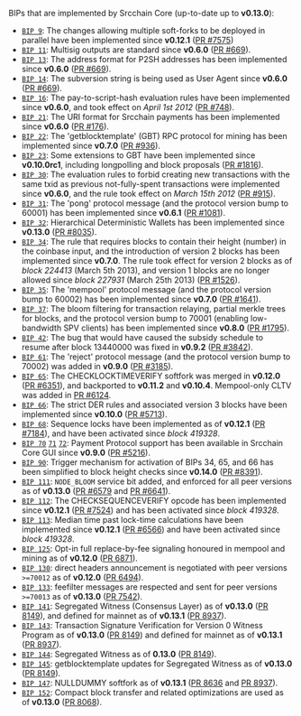 BIPs that are implemented by Srcchain Core (up-to-date up to **v0.13.0**):

* [`BIP 9`](https://github.com/srcchain/bips/blob/master/bip-0009.mediawiki): The changes allowing multiple soft-forks to be deployed in parallel have been implemented since **v0.12.1**  ([PR #7575](https://github.com/srcchain/srcchain/pull/7575))
* [`BIP 11`](https://github.com/srcchain/bips/blob/master/bip-0011.mediawiki): Multisig outputs are standard since **v0.6.0** ([PR #669](https://github.com/srcchain/srcchain/pull/669)).
* [`BIP 13`](https://github.com/srcchain/bips/blob/master/bip-0013.mediawiki): The address format for P2SH addresses has been implemented since **v0.6.0** ([PR #669](https://github.com/srcchain/srcchain/pull/669)).
* [`BIP 14`](https://github.com/srcchain/bips/blob/master/bip-0014.mediawiki): The subversion string is being used as User Agent since **v0.6.0** ([PR #669](https://github.com/srcchain/srcchain/pull/669)).
* [`BIP 16`](https://github.com/srcchain/bips/blob/master/bip-0016.mediawiki): The pay-to-script-hash evaluation rules have been implemented since **v0.6.0**, and took effect on *April 1st 2012* ([PR #748](https://github.com/srcchain/srcchain/pull/748)).
* [`BIP 21`](https://github.com/srcchain/bips/blob/master/bip-0021.mediawiki): The URI format for Srcchain payments has been implemented since **v0.6.0** ([PR #176](https://github.com/srcchain/srcchain/pull/176)).
* [`BIP 22`](https://github.com/srcchain/bips/blob/master/bip-0022.mediawiki): The 'getblocktemplate' (GBT) RPC protocol for mining has been implemented since **v0.7.0** ([PR #936](https://github.com/srcchain/srcchain/pull/936)).
* [`BIP 23`](https://github.com/srcchain/bips/blob/master/bip-0023.mediawiki): Some extensions to GBT have been implemented since **v0.10.0rc1**, including longpolling and block proposals ([PR #1816](https://github.com/srcchain/srcchain/pull/1816)).
* [`BIP 30`](https://github.com/srcchain/bips/blob/master/bip-0030.mediawiki): The evaluation rules to forbid creating new transactions with the same txid as previous not-fully-spent transactions were implemented since **v0.6.0**, and the rule took effect on *March 15th 2012* ([PR #915](https://github.com/srcchain/srcchain/pull/915)).
* [`BIP 31`](https://github.com/srcchain/bips/blob/master/bip-0031.mediawiki): The 'pong' protocol message (and the protocol version bump to 60001) has been implemented since **v0.6.1** ([PR #1081](https://github.com/srcchain/srcchain/pull/1081)).
* [`BIP 32`](https://github.com/srcchain/bips/blob/master/bip-0032.mediawiki): Hierarchical Deterministic Wallets has been implemented since **v0.13.0** ([PR #8035](https://github.com/srcchain/srcchain/pull/8035)).
* [`BIP 34`](https://github.com/srcchain/bips/blob/master/bip-0034.mediawiki): The rule that requires blocks to contain their height (number) in the coinbase input, and the introduction of version 2 blocks has been implemented since **v0.7.0**. The rule took effect for version 2 blocks as of *block 224413* (March 5th 2013), and version 1 blocks are no longer allowed since *block 227931* (March 25th 2013) ([PR #1526](https://github.com/srcchain/srcchain/pull/1526)).
* [`BIP 35`](https://github.com/srcchain/bips/blob/master/bip-0035.mediawiki): The 'mempool' protocol message (and the protocol version bump to 60002) has been implemented since **v0.7.0** ([PR #1641](https://github.com/srcchain/srcchain/pull/1641)).
* [`BIP 37`](https://github.com/srcchain/bips/blob/master/bip-0037.mediawiki): The bloom filtering for transaction relaying, partial merkle trees for blocks, and the protocol version bump to 70001 (enabling low-bandwidth SPV clients) has been implemented since **v0.8.0** ([PR #1795](https://github.com/srcchain/srcchain/pull/1795)).
* [`BIP 42`](https://github.com/srcchain/bips/blob/master/bip-0042.mediawiki): The bug that would have caused the subsidy schedule to resume after block 13440000 was fixed in **v0.9.2** ([PR #3842](https://github.com/srcchain/srcchain/pull/3842)).
* [`BIP 61`](https://github.com/srcchain/bips/blob/master/bip-0061.mediawiki): The 'reject' protocol message (and the protocol version bump to 70002) was added in **v0.9.0** ([PR #3185](https://github.com/srcchain/srcchain/pull/3185)).
* [`BIP 65`](https://github.com/srcchain/bips/blob/master/bip-0065.mediawiki): The CHECKLOCKTIMEVERIFY softfork was merged in **v0.12.0** ([PR #6351](https://github.com/srcchain/srcchain/pull/6351)), and backported to **v0.11.2** and **v0.10.4**. Mempool-only CLTV was added in [PR #6124](https://github.com/srcchain/srcchain/pull/6124).
* [`BIP 66`](https://github.com/srcchain/bips/blob/master/bip-0066.mediawiki): The strict DER rules and associated version 3 blocks have been implemented since **v0.10.0** ([PR #5713](https://github.com/srcchain/srcchain/pull/5713)).
* [`BIP 68`](https://github.com/srcchain/bips/blob/master/bip-0068.mediawiki): Sequence locks have been implemented as of **v0.12.1**  ([PR #7184](https://github.com/srcchain/srcchain/pull/7184)), and have been activated since *block 419328*.
* [`BIP 70`](https://github.com/srcchain/bips/blob/master/bip-0070.mediawiki) [`71`](https://github.com/srcchain/bips/blob/master/bip-0071.mediawiki) [`72`](https://github.com/srcchain/bips/blob/master/bip-0072.mediawiki): Payment Protocol support has been available in Srcchain Core GUI since **v0.9.0** ([PR #5216](https://github.com/srcchain/srcchain/pull/5216)).
* [`BIP 90`](https://github.com/srcchain/bips/blob/master/bip-0090.mediawiki): Trigger mechanism for activation of BIPs 34, 65, and 66 has been simplified to block height checks since **v0.14.0** ([PR #8391](https://github.com/srcchain/srcchain/pull/8391)).
* [`BIP 111`](https://github.com/srcchain/bips/blob/master/bip-0111.mediawiki): `NODE_BLOOM` service bit added, and enforced for all peer versions as of **v0.13.0** ([PR #6579](https://github.com/srcchain/srcchain/pull/6579) and [PR #6641](https://github.com/srcchain/srcchain/pull/6641)).
* [`BIP 112`](https://github.com/srcchain/bips/blob/master/bip-0112.mediawiki): The CHECKSEQUENCEVERIFY opcode has been implemented since **v0.12.1** ([PR #7524](https://github.com/srcchain/srcchain/pull/7524)) and has been activated since *block 419328*.
* [`BIP 113`](https://github.com/srcchain/bips/blob/master/bip-0113.mediawiki): Median time past lock-time calculations have been implemented since **v0.12.1** ([PR #6566](https://github.com/srcchain/srcchain/pull/6566)) and have been activated since *block 419328*.
* [`BIP 125`](https://github.com/srcchain/bips/blob/master/bip-0125.mediawiki): Opt-in full replace-by-fee signaling honoured in mempool and mining as of **v0.12.0** ([PR 6871](https://github.com/srcchain/srcchain/pull/6871)).
* [`BIP 130`](https://github.com/srcchain/bips/blob/master/bip-0130.mediawiki): direct headers announcement is negotiated with peer versions `>=70012` as of **v0.12.0** ([PR 6494](https://github.com/srcchain/srcchain/pull/6494)).
* [`BIP 133`](https://github.com/srcchain/bips/blob/master/bip-0133.mediawiki): feefilter messages are respected and sent for peer versions `>=70013` as of **v0.13.0** ([PR 7542](https://github.com/srcchain/srcchain/pull/7542)).
* [`BIP 141`](https://github.com/srcchain/bips/blob/master/bip-0141.mediawiki): Segregated Witness (Consensus Layer) as of **v0.13.0** ([PR 8149](https://github.com/srcchain/srcchain/pull/8149)), and defined for mainnet as of **v0.13.1** ([PR 8937](https://github.com/srcchain/srcchain/pull/8937)).
* [`BIP 143`](https://github.com/srcchain/bips/blob/master/bip-0143.mediawiki): Transaction Signature Verification for Version 0 Witness Program as of **v0.13.0** ([PR 8149](https://github.com/srcchain/srcchain/pull/8149)) and defined for mainnet as of **v0.13.1** ([PR 8937](https://github.com/srcchain/srcchain/pull/8937)).
* [`BIP 144`](https://github.com/srcchain/bips/blob/master/bip-0144.mediawiki): Segregated Witness as of **0.13.0** ([PR 8149](https://github.com/srcchain/srcchain/pull/8149)).
* [`BIP 145`](https://github.com/srcchain/bips/blob/master/bip-0145.mediawiki): getblocktemplate updates for Segregated Witness as of **v0.13.0** ([PR 8149](https://github.com/srcchain/srcchain/pull/8149)).
* [`BIP 147`](https://github.com/srcchain/bips/blob/master/bip-0147.mediawiki): NULLDUMMY softfork as of **v0.13.1** ([PR 8636](https://github.com/srcchain/srcchain/pull/8636) and [PR 8937](https://github.com/srcchain/srcchain/pull/8937)).
* [`BIP 152`](https://github.com/srcchain/bips/blob/master/bip-0152.mediawiki): Compact block transfer and related optimizations are used as of **v0.13.0** ([PR 8068](https://github.com/srcchain/srcchain/pull/8068)).
